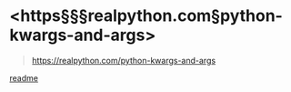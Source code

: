
# <https§§§realpython.com§python-kwargs-and-args>
> <https://realpython.com/python-kwargs-and-args>

[readme](./readme.ipynb)

